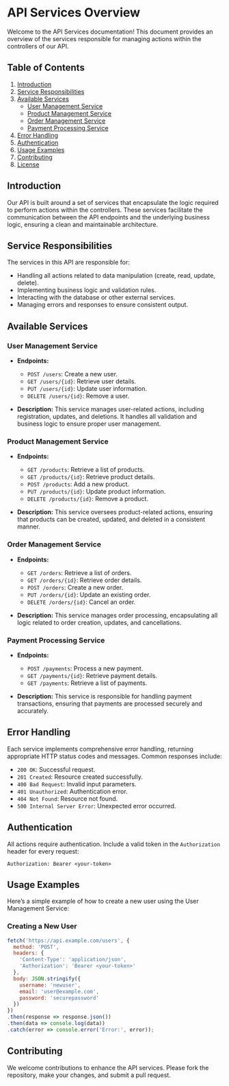 # API Services Overview

Welcome to the API Services documentation! This document provides an overview of the services responsible for managing actions within the controllers of our API.

## Table of Contents

1. [Introduction](#introduction)
2. [Service Responsibilities](#service-responsibilities)
3. [Available Services](#available-services)
   - [User Management Service](#user-management-service)
   - [Product Management Service](#product-management-service)
   - [Order Management Service](#order-management-service)
   - [Payment Processing Service](#payment-processing-service)
4. [Error Handling](#error-handling)
5. [Authentication](#authentication)
6. [Usage Examples](#usage-examples)
7. [Contributing](#contributing)
8. [License](#license)

## Introduction

Our API is built around a set of services that encapsulate the logic required to perform actions within the controllers. These services facilitate the communication between the API endpoints and the underlying business logic, ensuring a clean and maintainable architecture.

## Service Responsibilities

The services in this API are responsible for:
- Handling all actions related to data manipulation (create, read, update, delete).
- Implementing business logic and validation rules.
- Interacting with the database or other external services.
- Managing errors and responses to ensure consistent output.

## Available Services

### User Management Service

- **Endpoints:**
  - `POST /users`: Create a new user.
  - `GET /users/{id}`: Retrieve user details.
  - `PUT /users/{id}`: Update user information.
  - `DELETE /users/{id}`: Remove a user.

- **Description:** This service manages user-related actions, including registration, updates, and deletions. It handles all validation and business logic to ensure proper user management.

### Product Management Service

- **Endpoints:**
  - `GET /products`: Retrieve a list of products.
  - `GET /products/{id}`: Retrieve product details.
  - `POST /products`: Add a new product.
  - `PUT /products/{id}`: Update product information.
  - `DELETE /products/{id}`: Remove a product.

- **Description:** This service oversees product-related actions, ensuring that products can be created, updated, and deleted in a consistent manner.

### Order Management Service

- **Endpoints:**
  - `GET /orders`: Retrieve a list of orders.
  - `GET /orders/{id}`: Retrieve order details.
  - `POST /orders`: Create a new order.
  - `PUT /orders/{id}`: Update an existing order.
  - `DELETE /orders/{id}`: Cancel an order.

- **Description:** This service manages order processing, encapsulating all logic related to order creation, updates, and cancellations.

### Payment Processing Service

- **Endpoints:**
  - `POST /payments`: Process a new payment.
  - `GET /payments/{id}`: Retrieve payment details.
  - `GET /payments`: Retrieve a list of payments.

- **Description:** This service is responsible for handling payment transactions, ensuring that payments are processed securely and accurately.

## Error Handling

Each service implements comprehensive error handling, returning appropriate HTTP status codes and messages. Common responses include:
- `200 OK`: Successful request.
- `201 Created`: Resource created successfully.
- `400 Bad Request`: Invalid input parameters.
- `401 Unauthorized`: Authentication error.
- `404 Not Found`: Resource not found.
- `500 Internal Server Error`: Unexpected error occurred.

## Authentication

All actions require authentication. Include a valid token in the `Authorization` header for every request:

```
Authorization: Bearer <your-token>
```

## Usage Examples

Here’s a simple example of how to create a new user using the User Management Service:

### Creating a New User

```javascript
fetch('https://api.example.com/users', {
  method: 'POST',
  headers: {
    'Content-Type': 'application/json',
    'Authorization': 'Bearer <your-token>'
  },
  body: JSON.stringify({
    username: 'newuser',
    email: 'user@example.com',
    password: 'securepassword'
  })
})
.then(response => response.json())
.then(data => console.log(data))
.catch(error => console.error('Error:', error));
```

## Contributing

We welcome contributions to enhance the API services. Please fork the repository, make your changes, and submit a pull request.
